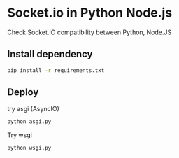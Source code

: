 # Socket.io in Python Node.js
Check Socket.IO compatibility between Python, Node.JS

## Install dependency
```sh
pip install -r requirements.txt
```


## Deploy
try asgi (AsyncIO)
```sh
python asgi.py
```
Try wsgi
```sh
python wsgi.py
```